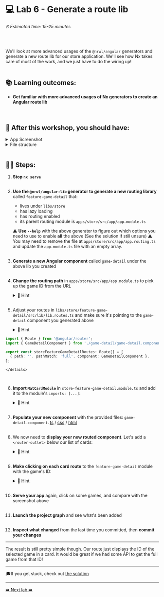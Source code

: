 # 💻 Lab 6 - Generate a route lib

###### ⏰ Estimated time: 15-25 minutes

<br />

We'll look at more advanced usages of the `@nrwl/angular` generators and generate a new route lib for our store application. We'll see how Nx takes care of most of the work, and we just have to do the wiring up!
<br /><br />

## 📚 Learning outcomes:

- **Get familiar with more advanced usages of Nx generators to create an Angular route lib**
  <br /><br /><br />

## 📲 After this workshop, you should have:

<details>
  <summary>App Screenshot</summary>
  <img src="../assets/lab6_screenshot.png" width="500" alt="screenshot of lab6 result">
</details>

<details>
  <summary>File structure</summary>
  <img src="../assets/lab6_directory-structure.png" height="700" alt="lab6 file structure">
</details>
<br />

## 🏋️‍♀️ Steps:

1. **Stop `nx serve`**
   <br /><br />
2. **Use the `@nrwl/angular:lib` generator to generate a new routing library** called `feature-game-detail` that:

   - lives under `libs/store`
   - has lazy loading
   - has routing enabled
   - its parent routing module is `apps/store/src/app/app.module.ts`

   ⚠️ **Use `--help`** with the above generator to figure out which options you need to use to enable **all** the above (See the solution if still unsure)
   ⚠️ You may need to remove the file at `apps/store/src/app/app.routing.ts` and update the `app.module.ts` file with an empty array.
   <br /><br />

3. **Generate a new Angular component** called `game-detail` under the above lib you created
   <br /><br />
4. **Change the routing path** in `apps/store/src/app/app.module.ts` to pick up the game ID from the URL

   <details>
   <summary>🐳 Hint</summary>

   ```ts
   {
   path: 'game/:id', // <---- HERE
   loadChildren: () =>
       import('@bg-hoard/store/feature-game-detail').then(/* ... */)
   }
   ```

   </details>
   <br />

5. Adjust your routes in `libs/store/feature-game-detail/src/lib/lib.routes.ts` and make sure it's pointing to the `game-detail` component you generated above

   <details>
   <summary>🐳 Hint</summary>

```ts
import { Route } from '@angular/router';
import { GameDetailComponent } from './game-detail/game-detail.component';

export const storeFeatureGameDetailRoutes: Route[] = [
  { path: '', pathMatch: 'full', component: GameDetailComponent },
];
```

    </details>

   <br />

6. **Import `MatCardModule`** in `store-feature-game-detail.module.ts` and add it to the module's `imports: [...]`:

    <details>
    <summary>🐳 Hint</summary>

   ```ts
   import { MatCardModule } from '@angular/material/card';
   ```

     </details>
   <br />

7. **Populate your new component** with the provided files: `game-detail.component.`[ts](../../examples/lab6/libs/store/feature-game-detail/src/lib/game-detail/game-detail.component.ts) / [css](../../examples/lab6/libs/store/feature-game-detail/src/lib/game-detail/game-detail.component.css) / [html](../../examples/lab6/libs/store/feature-game-detail/src/lib/game-detail/game-detail.component.html)
   <br /><br />
8. We now need to **display your new routed component**. Let's add a `<router-outlet>` below our list of cards:

    <details>
    <summary>🐳 Hint</summary>

   `apps/store/src/app/app.component.html`:

   ```html
   <div class="container">
     <div class="games-layout">
       <mat-card class="game-card" *ngFor="let game of games"> ... </mat-card>
     </div>
     <router-outlet></router-outlet> <--- ADD IT HERE
   </div>
   ```

     </details>
   <br />

9. **Make clicking on each card route** to the `feature-game-detail` module with the game's ID:

    <details>
    <summary>🐳 Hint</summary>

   ```html
   <div class="container">
     <div class="games-layout">
       <mat-card
         class="game-card"
         *ngFor="let game of games"
         [routerLink]="['/game', game.id]"
       >
         <--- HERE ...
       </mat-card>
     </div>
     <router-outlet></router-outlet>
   </div>
   ```

     </details>
   <br />

10. **Serve your app** again, click on some games, and compare with the screenshot above
    <br /><br />
11. **Launch the project graph** and see what's been added
    <br /><br />
12. **Inspect what changed** from the last time you committed, then **commit your changes**

---

The result is still pretty simple though. Our route just displays the ID of the selected game in a card. It would be great if we had some API to get the full game from that ID!

---

🎓If you get stuck, check out [the solution](SOLUTION.md)

---

[➡️ Next lab ➡️](../lab7/LAB.md)
